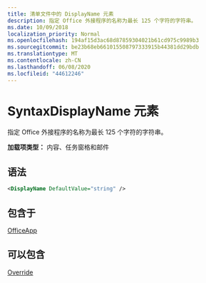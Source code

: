 ```yaml
---
title: 清单文件中的 DisplayName 元素
description: 指定 Office 外接程序的名称为最长 125 个字符的字符串。
ms.date: 10/09/2018
localization_priority: Normal
ms.openlocfilehash: 194af15d3ac68d87859304021b61cd975c9989b3
ms.sourcegitcommit: be23b68eb661015508797333915b44381dd29bdb
ms.translationtype: MT
ms.contentlocale: zh-CN
ms.lasthandoff: 06/08/2020
ms.locfileid: "44612246"
---
```

# <a name="displayname-element"></a>SyntaxDisplayName 元素

指定 Office 外接程序的名称为最长 125 个字符的字符串。

**加载项类型：** 内容、任务窗格和邮件

## <a name="syntax"></a>语法

```XML
<DisplayName DefaultValue="string" />
```

## <a name="contained-in"></a>包含于

[OfficeApp](officeapp.md)


## <a name="can-contain"></a>可以包含

[Override](override.md)

